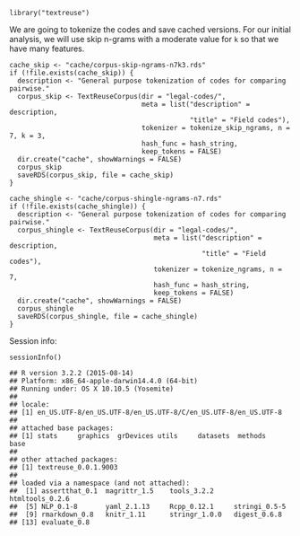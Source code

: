     library("textreuse")

We are going to tokenize the codes and save cached versions. For our
initial analysis, we will use skip n-grams with a moderate value for `k`
so that we have many features.

    cache_skip <- "cache/corpus-skip-ngrams-n7k3.rds"
    if (!file.exists(cache_skip)) {
      description <- "General purpose tokenization of codes for comparing pairwise."
      corpus_skip <- TextReuseCorpus(dir = "legal-codes/",
                                     meta = list("description" = description,
                                                 "title" = "Field codes"),
                                     tokenizer = tokenize_skip_ngrams, n = 7, k = 3,
                                     hash_func = hash_string,
                                     keep_tokens = FALSE)
      dir.create("cache", showWarnings = FALSE)
      corpus_skip
      saveRDS(corpus_skip, file = cache_skip)
    }

    cache_shingle <- "cache/corpus-shingle-ngrams-n7.rds"
    if (!file.exists(cache_shingle)) {
      description <- "General purpose tokenization of codes for comparing pairwise."
      corpus_shingle <- TextReuseCorpus(dir = "legal-codes/",
                                        meta = list("description" = description,
                                                    "title" = "Field codes"),
                                        tokenizer = tokenize_ngrams, n = 7,
                                        hash_func = hash_string,
                                        keep_tokens = FALSE)
      dir.create("cache", showWarnings = FALSE)
      corpus_shingle
      saveRDS(corpus_shingle, file = cache_shingle)
    }

Session info:

    sessionInfo()

    ## R version 3.2.2 (2015-08-14)
    ## Platform: x86_64-apple-darwin14.4.0 (64-bit)
    ## Running under: OS X 10.10.5 (Yosemite)
    ## 
    ## locale:
    ## [1] en_US.UTF-8/en_US.UTF-8/en_US.UTF-8/C/en_US.UTF-8/en_US.UTF-8
    ## 
    ## attached base packages:
    ## [1] stats     graphics  grDevices utils     datasets  methods   base     
    ## 
    ## other attached packages:
    ## [1] textreuse_0.0.1.9003
    ## 
    ## loaded via a namespace (and not attached):
    ##  [1] assertthat_0.1  magrittr_1.5    tools_3.2.2     htmltools_0.2.6
    ##  [5] NLP_0.1-8       yaml_2.1.13     Rcpp_0.12.1     stringi_0.5-5  
    ##  [9] rmarkdown_0.8   knitr_1.11      stringr_1.0.0   digest_0.6.8   
    ## [13] evaluate_0.8
